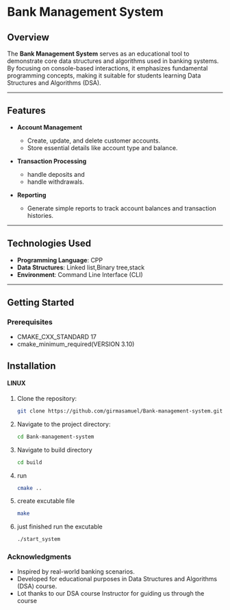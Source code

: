 # Bank Management System

## Overview
The **Bank Management System** serves as an educational tool to demonstrate core data structures and algorithms used in banking systems. By focusing on console-based interactions, it emphasizes fundamental programming concepts, making it suitable for students learning Data Structures and Algorithms (DSA). 

---

## Features

- **Account Management**
  - Create, update, and delete customer accounts.
  - Store essential details like account type and balance.

- **Transaction Processing**
  - handle deposits and
  - handle withdrawals.

- **Reporting**
  - Generate simple reports to track account balances and transaction histories.

---

## Technologies Used

- **Programming Language**: CPP
- **Data Structures**: Linked list,Binary tree,stack
- **Environment**: Command Line Interface (CLI)

---

## Getting Started

### Prerequisites

- CMAKE_CXX_STANDARD 17
- cmake_minimum_required(VERSION 3.10)

## Installation
#### LINUX

1. Clone the repository:
   ```bash
   git clone https://github.com/girmasamuel/Bank-management-system.git

2. Navigate to the project directory:
    ```bash
    cd Bank-management-system
3. Navigate to build directory
    ```bash
    cd build

4. run
    ```bash
    cmake ..

5. create excutable file
    ```bash
    make

6. just finished run the excutable
    ```bash
    ./start_system

### Acknowledgments

- Inspired by real-world banking scenarios.
- Developed for educational purposes in Data Structures and Algorithms (DSA) course.
- Lot thanks to our DSA course Instructor for guiding us through the course


